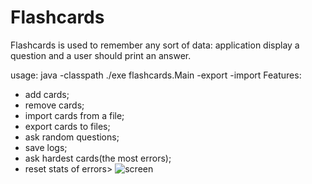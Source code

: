 # Flashcards
Flashcards is used to remember any sort of data: application display a question and a user should print an answer.

usage: java -classpath ./exe flashcards.Main -export <nameOfFileWithCards> -import <nameOfFile>
Features:
 - add cards; 
 - remove cards; 
 - import cards from a file; 
 - export cards to files;
 - ask random questions;
 - save logs; 
 - ask hardest cards(the most errors);
 - reset stats of errors>
![screen](screen.?raw=true "Optional Title")

